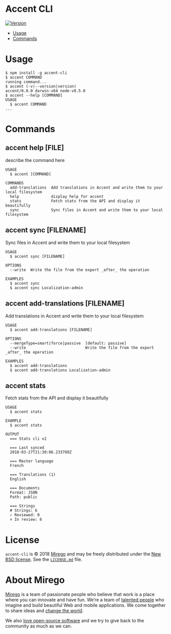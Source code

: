 Accent CLI
======

[![Version](https://img.shields.io/npm/v/accent-cli.svg)](https://npmjs.org/package/accent-cli)

<!-- toc -->
* [Usage](#usage)
* [Commands](#commands)
<!-- tocstop -->

# Usage
<!-- usage -->
```sh-session
$ npm install -g accent-cli
$ accent COMMAND
running command...
$ accent (-v|--version|version)
accent/0.0.0 darwin-x64 node-v8.5.0
$ accent --help [COMMAND]
USAGE
  $ accent COMMAND
...
```
<!-- usagestop -->

# Commands
<!-- commands -->
## accent help [FILE]

describe the command here

```
USAGE
  $ accent [COMMAND]

COMMANDS
  add-translations  Add translations in Accent and write them to your local filesystem
  help              display help for accent
  stats             Fetch stats from the API and display it beautifully
  sync              Sync files in Accent and write them to your local filesystem
```

## accent sync [FILENAME]

Sync files in Accent and write them to your local filesystem

```
USAGE
  $ accent sync [FILENAME]

OPTIONS
  --write  Write the file from the export _after_ the operation

EXAMPLES
  $ accent sync
  $ accent sync Localization-admin
```

## accent add-translations [FILENAME]

Add translations in Accent and write them to your local filesystem

```
USAGE
  $ accent add-translations [FILENAME]

OPTIONS
  --mergeType=smart|force|passive  [default: passive]
  --write                          Write the file from the export _after_ the operation

EXAMPLES
  $ accent add-translations
  $ accent add-translations Localization-admin
```

## accent stats

Fetch stats from the API and display it beautifully

```
USAGE
  $ accent stats

EXAMPLE
  $ accent stats

OUTPUT
  === Stats cli v2

  === Last synced
  2018-03-27T21:30:06.233789Z

  === Master language
  French

  === Translations (1)
  English

  === Documents
  Format: JSON
  Path: public

  === Strings
  # Strings: 6
  ✓ Reviewed: 0
  × In review: 6
```
<!-- commandsstop -->

# License

`accent-cli` is © 2018 [Mirego](http://www.mirego.com) and may be freely distributed under the [New BSD license](http://opensource.org/licenses/BSD-3-Clause).  See the [`LICENSE.md`](https://github.com/mirego/accent-cli/blob/master/LICENSE.md) file.

# About Mirego

[Mirego](http://mirego.com) is a team of passionate people who believe that work is a place where you can innovate and have fun. We’re a team of [talented people](http://life.mirego.com) who imagine and build beautiful Web and mobile applications. We come together to share ideas and [change the world](http://mirego.org).

We also [love open-source software](http://open.mirego.com) and we try to give back to the community as much as we can.
